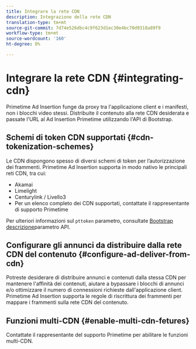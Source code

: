 ```yaml
---
title: Integrare la rete CDN
description: Integrazione della rete CDN
translation-type: tm+mt
source-git-commit: 7d74e526dbc4c9f623d1ec30e4bc70d9318a89f9
workflow-type: tm+mt
source-wordcount: '160'
ht-degree: 0%

---
```



# Integrare la rete CDN {#integrating-cdn}

Primetime  Ad Insertion funge da proxy tra l&#39;applicazione client e i manifesti, non i blocchi video stessi. Distribuite il contenuto alla rete CDN desiderata e passate l&#39;URL al Ad Insertion  Primetime utilizzando l&#39;API di Bootstrap.<!-- For integration details, see [Supported CDNs](supported-cdns.md).-->

## Schemi di token CDN supportati {#cdn-tokenization-schemes}

Le CDN dispongono spesso di diversi schemi di token per l’autorizzazione dei frammenti. Primetime  Ad Insertion supporta in modo nativo le principali reti CDN, tra cui:

* Akamai
* Limelight
* Centurylink / Livello3
* Per un elenco completo dei CDN supportati, contattate il rappresentante di supporto Primetime

Per ulteriori informazioni sul `pttoken` parametro, consultate [Bootstrap descrizione](/help/dynamic-ad-insertion/msapi-topics/ms-getting-started/ms-api-query-params.md)parametro API.

## Configurare gli annunci da distribuire dalla rete CDN del contenuto {#configure-ad-deliver-from-cdn}

Potreste desiderare di distribuire annunci e contenuti dalla stessa CDN per mantenere l&#39;affinità dei contenuti, aiutare a bypassare i blocchi di annunci e/o ottimizzare il numero di connessioni richieste dall&#39;applicazione client. Primetime  Ad Insertion supporta le regole di riscrittura dei frammenti per mappare i frammenti sulla rete CDN del contenuto.

<!--## Increase start-up performance with your CDN {#increase-startup-performance}

For more information, see [Optimizing start-up](optimize-video-startup-time.md).-->

## Funzioni multi-CDN {#enable-multi-cdn-fetures}

Contattate il rappresentante del supporto Primetime per abilitare le funzioni multi-CDN.
